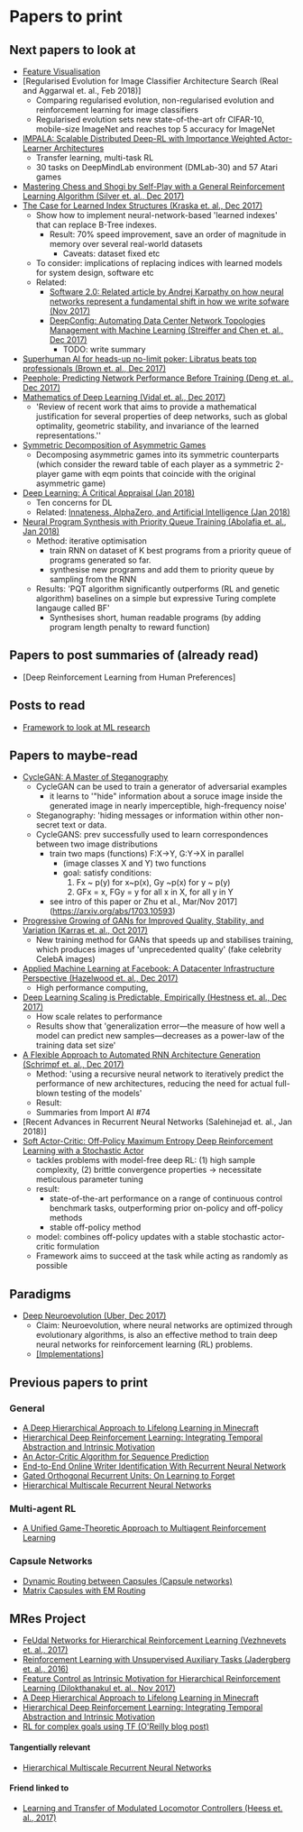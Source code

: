 
# Papers to print

## Next papers to look at
- [Feature Visualisation](https://distill.pub/2017/feature-visualization/)
- [Regularised Evolution for Image Classifier Architecture Search (Real and Aggarwal et. al., Feb 2018)]
	- Comparing regularised evolution, non-regularised evolution and reinforcement learning for image classifiers
	- Regularised evolution sets new state-of-the-art ofr CIFAR-10, mobile-size ImageNet and reaches top 5 accuracy for ImageNet
- [IMPALA: Scalable Distributed Deep-RL with Importance Weighted Actor-Learner Architectures](https://arxiv.org/abs/1802.01561)
	- Transfer learning, multi-task RL
	- 30 tasks on DeepMindLab environment (DMLab-30) and 57 Atari games
- [Mastering Chess and Shogi by Self-Play with a General Reinforcement Learning Algorithm (Silver et. al., Dec 2017)](https://arxiv.org/abs/1712.01815?utm_campaign=Revue%20newsletter&utm_medium=Newsletter&utm_source=The%20Wild%20Week%20in%20AI)
- [The Case for Learned Index Structures (Kraska et. al., Dec 2017)](https://arxiv.org/abs/1712.01208)
	- Show how to implement neural-network-based 'learned indexes' that can replace B-Tree indexes.
		- Result: 70% speed improvement, save an order of magnitude in memory over several real-world datasets
			- Caveats: dataset fixed etc
	- To consider: implications of replacing indices with learned models for system design, software etc
	- Related:
		- [Software 2.0: Related article by Andrej Karpathy on how neural networks represent a fundamental shift in how we write sofware (Nov 2017)](https://medium.com/@karpathy/software-2-0-a64152b37c35)
		- [DeepConfig: Automating Data Center Network Topologies Management with Machine Learning (Streiffer and Chen et. al., Dec 2017)](https://arxiv.org/abs/1712.03890)
			- TODO: write summary
- [Superhuman AI for heads-up no-limit poker: Libratus beats top professionals (Brown et. al., Dec 2017)](http://science.sciencemag.org/content/early/2017/12/15/science.aao1733)
- [Peephole: Predicting Network Performance Before Training (Deng et. al., Dec 2017)](https://arxiv.org/pdf/1712.03351.pdf)
- [Mathematics of Deep Learning (Vidal et. al., Dec 2017)](https://arxiv.org/abs/1712.04741)
	- 'Review of recent work that aims to provide a mathematical justification for several properties of deep networks, such as global optimality, geometric stability, and invariance of the learned representations.''
- [Symmetric Decomposition of Asymmetric Games](https://www.nature.com/articles/s41598-018-19194-4)
	- Decomposing asymmetric games into its symmetric counterparts (which consider the reward table of each player as a symmetric 2-player game with eqm points that coincide with the original asymmetric game)
- [Deep Learning: A Critical Appraisal (Jan 2018)](https://arxiv.org/abs/1801.00631)
	- Ten concerns for DL
	- Related: [Innateness, AlphaZero, and Artificial Intelligence (Jan 2018)](https://arxiv.org/abs/1801.05667)
- [Neural Program Synthesis with Priority Queue Training (Abolafia et. al., Jan 2018)](https://arxiv.org/abs/1801.03526)
	- Method: iterative optimisation
		- train RNN on dataset of K best programs from a priority queue of programs generated so far.
		- synthesise new programs and add them to priority queue by sampling from the RNN
	- Results: 'PQT algorithm significantly outperforms (RL and genetic algorithm) baselines on a simple but expressive Turing complete langauge called  BF'
		- Synthesises short, human readable programs (by adding program  length penalty to reward function) 

## Papers to post summaries of (already read)
- [Deep Reinforcement Learning from Human Preferences]

## Posts to read
- [Framework to look at ML research](http://blog.evjang.com/2017/11/exp-train-gen.html?utm_campaign=Revue%20newsletter&utm_medium=Newsletter&utm_source=The%20Wild%20Week%20in%20AI)

## Papers to maybe-read
- [CycleGAN: A Master of Steganography](https://arxiv.org/abs/1712.02950)
	- CycleGAN can be used to train a generator of adversarial examples
		- it learns to '"hide" information about a soruce image inside the generated image in nearly imperceptible, high-frequency noise'
	- Steganography: 'hiding messages or information within other non-secret text or data.
	- CycleGANS: prev successfully used to learn correspondences between two image distributions
		- train two maps (functions) F:X->Y, G:Y->X in parallel 
			- (image classes X and Y) two functions 
			- goal: satisfy conditions:
				1. Fx ~ p(y) for x~p(x), Gy ~p(x) for y ~ p(y)
				2. GFx = x, FGy = y for all x in X, for all y in Y
		- see intro of this paper or Zhu et al., Mar/Nov 2017](https://arxiv.org/abs/1703.10593)
- [Progressive Growing of GANs for Improved Quality, Stability, and Variation (Karras et. al., Oct 2017)](http://research.nvidia.com/publication/2017-10_Progressive-Growing-of)
	- New training method for GANs that speeds up and stabilises training, which produces images uf 'unprecedented quality' (fake celebrity CelebA images)
- [Applied Machine Learning at Facebook: A Datacenter Infrastructure Perspective (Hazelwood et. al., Dec 2017)](https://research.fb.com/publications/applied-machine-learning-at-facebook-a-datacenter-infrastructure-perspective/)
	- High performance computing, 
- [Deep Learning Scaling is Predictable, Empirically (Hestness et. al., Dec 2017)](http://research.baidu.com/deep-learning-scaling-predictable-empirically/)
	- How scale relates to performance
	- Results show that 'generalization error—the measure of how well a model can predict new samples—decreases as a power-law of the training data set size'
- [A Flexible Approach to Automated RNN Architecture Generation (Schrimpf et. al., Dec 2017)](https://arxiv.org/abs/1712.07316)
	- Method: 'using a recursive neural network to iteratively predict the performance of new architectures, reducing the need for actual full-blown testing of the models'
	- Result: 
	- Summaries from Import AI #74
- [Recent Advances in Recurrent Neural Networks (Salehinejad et. al., Jan 2018)]
- [Soft Actor-Critic: Off-Policy Maximum Entropy Deep Reinforcement Learning with a Stochastic Actor
](https://arxiv.org/abs/1801.01290)
	- tackles problems with model-free deep RL: (1) high sample complexity, (2) brittle convergence properties -> necessitate meticulous parameter tuning
	- result:
		- state-of-the-art performance on a range of continuous control benchmark tasks, outperforming prior on-policy and off-policy methods
		- stable off-policy method
	- model: combines off-policy updates with a stable stochastic actor-critic formulation
	- Framework aims to succeed at the task while acting as randomly as possible

## Paradigms
- [Deep Neuroevolution (Uber, Dec 2017)](https://eng.uber.com/deep-neuroevolution/)
	- Claim: Neuroevolution, where neural networks are optimized through evolutionary algorithms, is also an effective method to train deep neural networks for reinforcement learning (RL) problems.
	- [[Implementations]](https://github.com/uber-common/deep-neuroevolution)

## Previous papers to print
### General
- [A Deep Hierarchical Approach to Lifelong Learning in Minecraft](https://arxiv.org/abs/1604.07255)
- [Hierarchical Deep Reinforcement Learning: Integrating Temporal Abstraction and Intrinsic Motivation](https://arxiv.org/abs/1604.06057)
- [An Actor-Critic Algorithm for Sequence Prediction](https://openreview.net/forum?id=SJDaqqveg)
- [End-to-End Online Writer Identification With Recurrent Neural Network](http://ieeexplore.ieee.org/abstract/document/7801018/?reload=true)
- [Gated Orthogonal Recurrent Units: On Learning to Forget](https://arxiv.org/abs/1706.02761)
- [Hierarchical Multiscale Recurrent Neural Networks](https://openreview.net/forum?id=S1di0sfgl)

### Multi-agent RL
- [A Unified Game-Theoretic Approach to
Multiagent Reinforcement Learning](https://arxiv.org/pdf/1711.00832.pdf)

### Capsule Networks
- [Dynamic Routing between Capsules (Capsule networks)](https://arxiv.org/pdf/1710.09829.pdf)
- [Matrix Capsules with EM Routing](https://openreview.net/pdf?id=HJWLfGWRb)

## MRes Project
- [FeUdal Networks for Hierarchical Reinforcement Learning (Vezhnevets et. al., 2017)](https://arxiv.org/abs/1703.01161)
- [Reinforcement Learning with Unsupervised Auxiliary Tasks (Jadergberg et. al., 2016)](https://arxiv.org/abs/1611.05397)
- [Feature Control as Intrinsic Motivation for Hierarchical Reinforcement Learning (Dilokthanakul et. al., Nov 2017)](https://arxiv.org/pdf/1705.06769.pdf)
- [A Deep Hierarchical Approach to Lifelong Learning in Minecraft](https://arxiv.org/abs/1604.07255)
- [Hierarchical Deep Reinforcement Learning: Integrating Temporal Abstraction and Intrinsic Motivation](https://arxiv.org/abs/1604.06057)
- [RL for complex goals using TF (O'Reilly blog post)](https://www.oreilly.com/ideas/reinforcement-learning-for-complex-goals-using-tensorflow)

#### Tangentially relevant
- [Hierarchical Multiscale Recurrent Neural Networks](https://openreview.net/forum?id=S1di0sfgl)

#### Friend linked to
- [Learning and Transfer of Modulated Locomotor Controllers (Heess et. al., 2017)](https://arxiv.org/abs/1610.05182)
